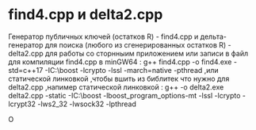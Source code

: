 # find4.cpp и delta2.cpp
Генератор публичных ключей (остатков R) - find4.cpp и дельта-генератор для поиска (любого из сгенерированных остатков R) - delta2.cpp для работы со сторнныим приложением или записи в файл
для компиляции find4.cpp в minGW64 : g++ find4.cpp -o find4.exe -std=c++17 -IC:\boost -lcrypto -lssl -march=native -pthread  ,или статической линковкой ,чтобы вшить из библитек что нужно
для delta2.cpp ,напимер статической линковкой : g++ -o delta2.exe delta2.cpp -static -IC:\boost -lboost_program_options-mt -lssl -lcrypto -lcrypt32 -lws2_32 -lwsock32 -lpthread 

О
